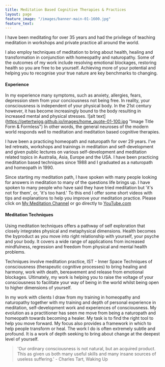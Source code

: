 ```yaml
---
title: Meditation Based Cognitive Therapies & Practices 
layout: page
feature_image: "/images/banner-main-01-1600.jpg"
feature_text:
---
```


I have been meditating for over 35 years and had the privilege of teaching meditation in workshops and private practice all around the world.

I also employ techniques of meditation to bring about health, healing and transformation in conjunction with homeopathy and naturopathy. Some of the outcomes of my work include resolving emotional blockages, restoring health so you are free to be yourself. Achieving more of your potential and helping you to recognise your true nature are key benchmarks to changing. 

#### Experience

In my experience many symptoms, such as anxiety, allergies, fears, depression stem from your conciousness not being free. In reality, your consciousness is independent of your physical body. In the 21st century however, it has become increasingly bound to the body resulting in increased mental and physical stresses. ![alt text] (https://petertwigg.github.io/images/home_quote-01-100.jpg "Image Title Form & Formless") In other words, the general neuroses of the modern world responds well to meditation and meditation based cognitive therapies.

I have been a practicing homeopath and naturopath for over 29 years. I've led retreats, workshops and trainings in meditation and self-development and given public lectures on various self-development and meditation related topics in Australia, Asia, Europe and the USA. I have been practicing meditation based techniques since 1988 and I graduated as a naturopath and homeopath in 1990.

Since starting my meditation path, I have spoken with many people looking for answers in meditation to many of the questions life brings up. I have spoken to many people who have said they have tried meditation but 'it's not for them', or, 'it's too hard.' To this end I offer some short videos with tips and explanations to help you improve your meditation practice. Please click on [My Meditation Channel](/meditation/) or go directly to [YouTube.com](https://youtube.com)

#### Meditation Techniques

Using meditation techniques offers a pathway of self exploration that closely integrates physical and metaphysical dimensions. Health becomes the byproduct as you move into right relationship with yourself, your psyche and your body. It covers a wide range of applications from increased mindfulness, regression and freedom from physical and mental health problems. 

Techniques involve meditation practice, IST - Inner Space Techniques of consciousness (therapeutic cognitive processes) to bring healing and harmony, work with death, bereavement and release from emotional blockages. Ultimately, my work is helping you to raise the voltage of your consciousness to facilitate your way of being in the world whilst being open to higher dimensions of yourself.

In my work with clients I draw from my training in homeopathy and naturopathy together with my training and depth of personal experience in meditation, self-development work and experiences of consciousness. My evolution as a practitioner has seen me move from being a naturopath and homeopath towards becoming a healer. My task is to find the right tool to help you move forward. My focus also provides a framework in which to help people transform or heal. The work I do is often extremely subtle and profound. It is a work of depth seeking to bring about change at the deepest level of yourself.

>'Our ordinary consciousness is not natural, but an acquired product. 
This as given us both many useful skills and many	insane sources of useless suffering.' - Charles Tart, Waking Up